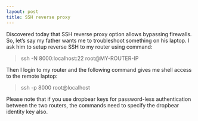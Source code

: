 ```yaml
---
layout: post
title: SSH reverse proxy
---
```


Discovered today that SSH reverse proxy option allows bypassing firewalls. So, let’s say my father wants me to troubleshoot something on his laptop. I ask him to setup reverse SSH to my router using command:

>    ssh -N 8000:localhost:22 root@MY-ROUTER-IP

Then I login to my router and the following command gives me shell access to the remote laptop:

>    ssh -p 8000 root@localhost

Please note that if you use dropbear keys for password-less authentication between the two routers, the commands need to specify the dropbear identity key also.
